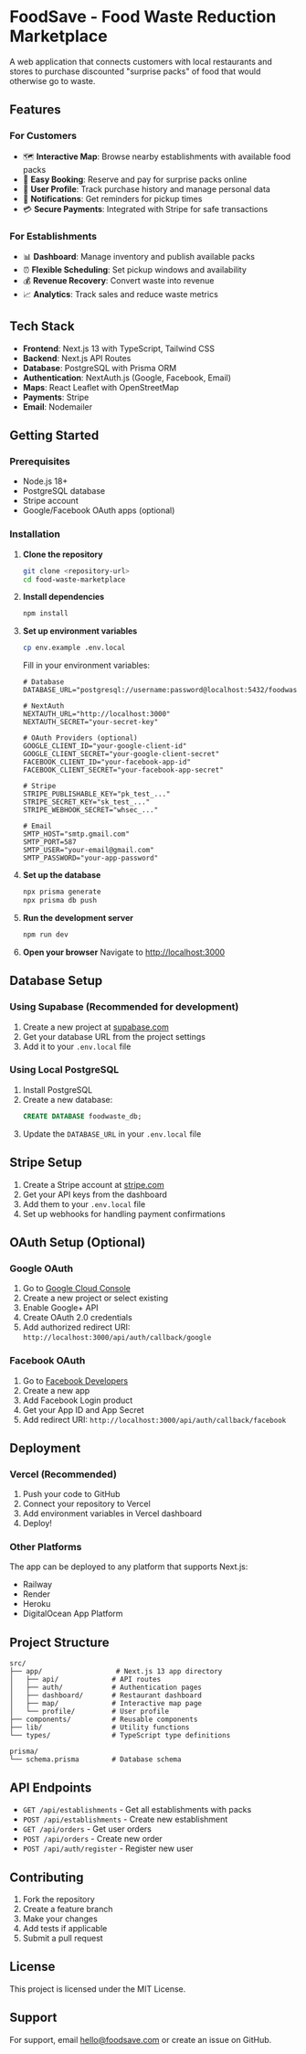 # FoodSave - Food Waste Reduction Marketplace

A web application that connects customers with local restaurants and stores to purchase discounted "surprise packs" of food that would otherwise go to waste.

## Features

### For Customers
- 🗺️ **Interactive Map**: Browse nearby establishments with available food packs
- 🛒 **Easy Booking**: Reserve and pay for surprise packs online
- 👤 **User Profile**: Track purchase history and manage personal data
- 🔔 **Notifications**: Get reminders for pickup times
- 💳 **Secure Payments**: Integrated with Stripe for safe transactions

### For Establishments
- 📊 **Dashboard**: Manage inventory and publish available packs
- ⏰ **Flexible Scheduling**: Set pickup windows and availability
- 💰 **Revenue Recovery**: Convert waste into revenue
- 📈 **Analytics**: Track sales and reduce waste metrics

## Tech Stack

- **Frontend**: Next.js 13 with TypeScript, Tailwind CSS
- **Backend**: Next.js API Routes
- **Database**: PostgreSQL with Prisma ORM
- **Authentication**: NextAuth.js (Google, Facebook, Email)
- **Maps**: React Leaflet with OpenStreetMap
- **Payments**: Stripe
- **Email**: Nodemailer

## Getting Started

### Prerequisites

- Node.js 18+
- PostgreSQL database
- Stripe account
- Google/Facebook OAuth apps (optional)

### Installation

1. **Clone the repository**
   ```bash
   git clone <repository-url>
   cd food-waste-marketplace
   ```

2. **Install dependencies**
   ```bash
   npm install
   ```

3. **Set up environment variables**
   ```bash
   cp env.example .env.local
   ```
   
   Fill in your environment variables:
   ```env
   # Database
   DATABASE_URL="postgresql://username:password@localhost:5432/foodwaste_db"
   
   # NextAuth
   NEXTAUTH_URL="http://localhost:3000"
   NEXTAUTH_SECRET="your-secret-key"
   
   # OAuth Providers (optional)
   GOOGLE_CLIENT_ID="your-google-client-id"
   GOOGLE_CLIENT_SECRET="your-google-client-secret"
   FACEBOOK_CLIENT_ID="your-facebook-app-id"
   FACEBOOK_CLIENT_SECRET="your-facebook-app-secret"
   
   # Stripe
   STRIPE_PUBLISHABLE_KEY="pk_test_..."
   STRIPE_SECRET_KEY="sk_test_..."
   STRIPE_WEBHOOK_SECRET="whsec_..."
   
   # Email
   SMTP_HOST="smtp.gmail.com"
   SMTP_PORT=587
   SMTP_USER="your-email@gmail.com"
   SMTP_PASSWORD="your-app-password"
   ```

4. **Set up the database**
   ```bash
   npx prisma generate
   npx prisma db push
   ```

5. **Run the development server**
   ```bash
   npm run dev
   ```

6. **Open your browser**
   Navigate to [http://localhost:3000](http://localhost:3000)

## Database Setup

### Using Supabase (Recommended for development)

1. Create a new project at [supabase.com](https://supabase.com)
2. Get your database URL from the project settings
3. Add it to your `.env.local` file

### Using Local PostgreSQL

1. Install PostgreSQL
2. Create a new database:
   ```sql
   CREATE DATABASE foodwaste_db;
   ```
3. Update the `DATABASE_URL` in your `.env.local` file

## Stripe Setup

1. Create a Stripe account at [stripe.com](https://stripe.com)
2. Get your API keys from the dashboard
3. Add them to your `.env.local` file
4. Set up webhooks for handling payment confirmations

## OAuth Setup (Optional)

### Google OAuth
1. Go to [Google Cloud Console](https://console.cloud.google.com)
2. Create a new project or select existing
3. Enable Google+ API
4. Create OAuth 2.0 credentials
5. Add authorized redirect URI: `http://localhost:3000/api/auth/callback/google`

### Facebook OAuth
1. Go to [Facebook Developers](https://developers.facebook.com)
2. Create a new app
3. Add Facebook Login product
4. Get your App ID and App Secret
5. Add redirect URI: `http://localhost:3000/api/auth/callback/facebook`

## Deployment

### Vercel (Recommended)

1. Push your code to GitHub
2. Connect your repository to Vercel
3. Add environment variables in Vercel dashboard
4. Deploy!

### Other Platforms

The app can be deployed to any platform that supports Next.js:
- Railway
- Render
- Heroku
- DigitalOcean App Platform

## Project Structure

```
src/
├── app/                  # Next.js 13 app directory
│   ├── api/             # API routes
│   ├── auth/            # Authentication pages
│   ├── dashboard/       # Restaurant dashboard
│   ├── map/             # Interactive map page
│   └── profile/         # User profile
├── components/          # Reusable components
├── lib/                 # Utility functions
└── types/               # TypeScript type definitions

prisma/
└── schema.prisma        # Database schema
```

## API Endpoints

- `GET /api/establishments` - Get all establishments with packs
- `POST /api/establishments` - Create new establishment
- `GET /api/orders` - Get user orders
- `POST /api/orders` - Create new order
- `POST /api/auth/register` - Register new user

## Contributing

1. Fork the repository
2. Create a feature branch
3. Make your changes
4. Add tests if applicable
5. Submit a pull request

## License

This project is licensed under the MIT License.

## Support

For support, email hello@foodsave.com or create an issue on GitHub.
